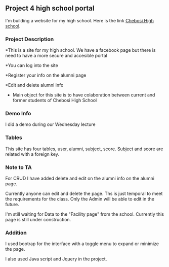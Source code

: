 

## Project 4 high school portal

I'm building a website for my high school. Here is the link  [Chebosi High school](http://p4.tindoclass.me/).

### Project Description

*This is a site for my high school. We have a facebook page but there is need to have a more secure and accesible portal

*You can log into the site


*Register your info on the alumni page


*Edit and delete alumni info 

* Main object for this site is to have colaboration between current and former students of Chebosi High School

### Demo Info

I did a demo during our Wednesday lecture

### Tables

This site has four tables, user, alumni, subject, score. Subject and score are related with a foreign key.

### Note to TA
 For CRUD I have added delete and edit on the alumni info on the alumni page.  
 
 Currently anyone can edit and delete the page. Ths is just temporal to meet the requirements for the class. 
 Only the Admin will be able to edit in the future. 
 
 I'm still waiting for Data to the "Facility page" from the school. Currently this page is still under construction.

### Addition

I used bootrap for the interface with a toggle menu to expand or minimize the page. 

I also used Java script and Jquery in the project. 


